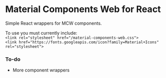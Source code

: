 # Material Components Web for React

Simple React wrappers for MCW components.

To use you must currently include:  
`<link rel="stylesheet" href="/material-components-web.css">`  
`<link href="https://fonts.googleapis.com/icon?family=Material+Icons" rel="stylesheet">`

### To-do

-   More component wrappers
